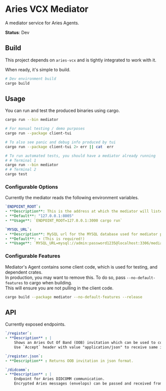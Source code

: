 # Aries VCX Mediator

A mediator service for Aries Agents.

**Status**: Dev

## Build

This project depends on `aries-vcx` and is tightly integrated to work with it.

When ready, it's simple to build.

```bash
# Dev environment build
cargo build
```

## Usage

You can run and test the produced binaries using cargo.

```bash
cargo run --bin mediator
```

```bash
# For manual testing / demo purposes
cargo run --package client-tui

# To also see panic and debug info produced by tui
cargo run --package client-tui 2> err || cat  err
```

```bash
# To run automated tests, you should have a mediator already running
# # Terminal 1
cargo run --bin mediator
# # Terminal 2
cargo test 
```

### Configurable Options

Currently the mediator reads the following environment variables.

```yaml
`ENDPOINT_ROOT`: 
- **Description**: This is the address at which the mediator will listen for connections.
- **Default**: "127.0.0.1:8005"
- **Usage**: `ENDPOINT_ROOT=127.0.0.1:3000 cargo run`

`MYSQL_URL`: 
- **Description**: MySQL url for the MYSQL database used for mediator persistence. 
- **Default**: - (This is required!)
- **Usage**: `MYSQL_URL=mysql://admin:password1235@localhost:3306/mediator-persistence.db`
```

### Configurable Features

Mediator's Agent contains some client code, which is used for testing, and dependent crates.  
In production, you may want to remove this. To do so, pass `--no-default-features` to cargo when building.  
This will ensure you are not pulling in the client code.  

```bash
cargo build --package mediator --no-default-features --release
```

## API

Currently exposed endpoints.

```yaml
`/register`:
- **Description** : | 
    Shows an Aries Out Of Band (OOB) invitation which can be used to connect to the mediator using a conformant Aries Agent.
    Use `Accept` header with value "application/json" to receive same in json format.

`/register.json`:
- **Description** : Returns OOB invitation in json format.
```

```yaml
`/didcomm`:
- **Description** : | 
    Endpoint for Aries DIDCOMM communication. 
    Encrypted Aries messages (envelops) can be passed and received from this endpoint in json serialized format.
```
